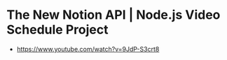 # The New Notion API | Node.js Video Schedule Project

* <https://www.youtube.com/watch?v=9JdP-S3crt8>
